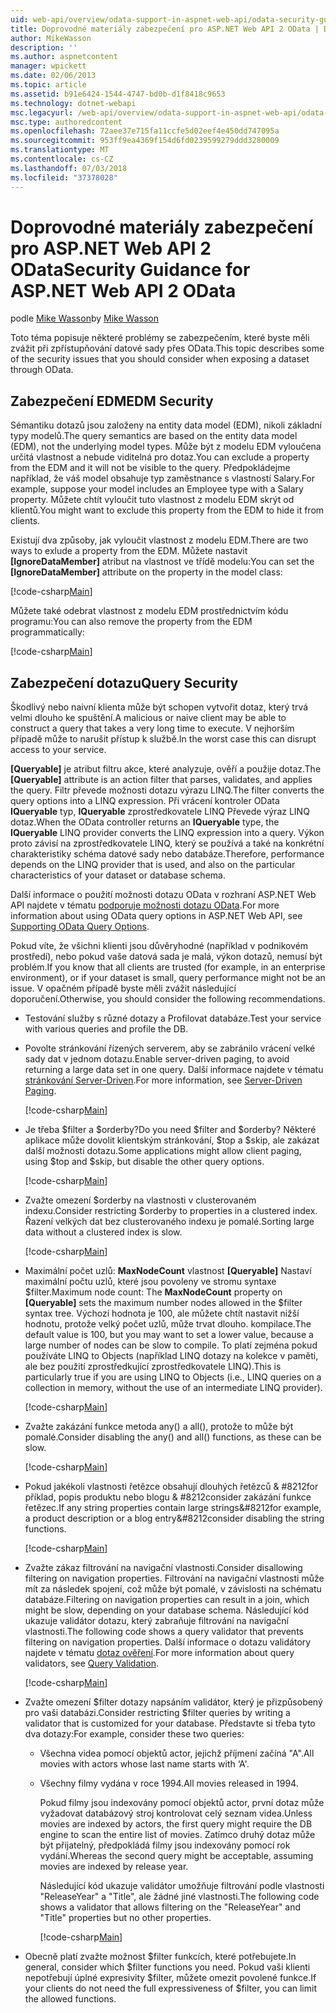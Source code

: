 ```yaml
---
uid: web-api/overview/odata-support-in-aspnet-web-api/odata-security-guidance
title: Doprovodné materiály zabezpečení pro ASP.NET Web API 2 OData | Dokumentace Microsoftu
author: MikeWasson
description: ''
ms.author: aspnetcontent
manager: wpickett
ms.date: 02/06/2013
ms.topic: article
ms.assetid: b91e6424-1544-4747-bd0b-d1f8418c9653
ms.technology: dotnet-webapi
msc.legacyurl: /web-api/overview/odata-support-in-aspnet-web-api/odata-security-guidance
msc.type: authoredcontent
ms.openlocfilehash: 72aee37e715fa11ccfe5d02eef4e450dd747095a
ms.sourcegitcommit: 953ff9ea4369f154d6fd0239599279ddd3280009
ms.translationtype: MT
ms.contentlocale: cs-CZ
ms.lasthandoff: 07/03/2018
ms.locfileid: "37378028"
---
```

<a name="security-guidance-for-aspnet-web-api-2-odata"></a><span data-ttu-id="20a87-102">Doprovodné materiály zabezpečení pro ASP.NET Web API 2 OData</span><span class="sxs-lookup"><span data-stu-id="20a87-102">Security Guidance for ASP.NET Web API 2 OData</span></span>
====================
<span data-ttu-id="20a87-103">podle [Mike Wasson](https://github.com/MikeWasson)</span><span class="sxs-lookup"><span data-stu-id="20a87-103">by [Mike Wasson](https://github.com/MikeWasson)</span></span>

<span data-ttu-id="20a87-104">Toto téma popisuje některé problémy se zabezpečením, které byste měli zvážit při zpřístupňování datové sady přes OData.</span><span class="sxs-lookup"><span data-stu-id="20a87-104">This topic describes some of the security issues that you should consider when exposing a dataset through OData.</span></span>

## <a name="edm-security"></a><span data-ttu-id="20a87-105">Zabezpečení EDM</span><span class="sxs-lookup"><span data-stu-id="20a87-105">EDM Security</span></span>

<span data-ttu-id="20a87-106">Sémantiku dotazů jsou založeny na entity data model (EDM), nikoli základní typy modelů.</span><span class="sxs-lookup"><span data-stu-id="20a87-106">The query semantics are based on the entity data model (EDM), not the underlying model types.</span></span> <span data-ttu-id="20a87-107">Může být z modelu EDM vyloučena určitá vlastnost a nebude viditelná pro dotaz.</span><span class="sxs-lookup"><span data-stu-id="20a87-107">You can exclude a property from the EDM and it will not be visible to the query.</span></span> <span data-ttu-id="20a87-108">Předpokládejme například, že váš model obsahuje typ zaměstnance s vlastností Salary.</span><span class="sxs-lookup"><span data-stu-id="20a87-108">For example, suppose your model includes an Employee type with a Salary property.</span></span> <span data-ttu-id="20a87-109">Můžete chtít vyloučit tuto vlastnost z modelu EDM skrýt od klientů.</span><span class="sxs-lookup"><span data-stu-id="20a87-109">You might want to exclude this property from the EDM to hide it from clients.</span></span>

<span data-ttu-id="20a87-110">Existují dva způsoby, jak vyloučit vlastnost z modelu EDM.</span><span class="sxs-lookup"><span data-stu-id="20a87-110">There are two ways to exlude a property from the EDM.</span></span> <span data-ttu-id="20a87-111">Můžete nastavit **[IgnoreDataMember]** atribut na vlastnost ve třídě modelu:</span><span class="sxs-lookup"><span data-stu-id="20a87-111">You can set the **[IgnoreDataMember]** attribute on the property in the model class:</span></span>

[!code-csharp[Main](odata-security-guidance/samples/sample1.cs)]

<span data-ttu-id="20a87-112">Můžete také odebrat vlastnost z modelu EDM prostřednictvím kódu programu:</span><span class="sxs-lookup"><span data-stu-id="20a87-112">You can also remove the property from the EDM programmatically:</span></span>

[!code-csharp[Main](odata-security-guidance/samples/sample2.cs)]

## <a name="query-security"></a><span data-ttu-id="20a87-113">Zabezpečení dotazu</span><span class="sxs-lookup"><span data-stu-id="20a87-113">Query Security</span></span>

<span data-ttu-id="20a87-114">Škodlivý nebo naivní klienta může být schopen vytvořit dotaz, který trvá velmi dlouho ke spuštění.</span><span class="sxs-lookup"><span data-stu-id="20a87-114">A malicious or naive client may be able to construct a query that takes a very long time to execute.</span></span> <span data-ttu-id="20a87-115">V nejhorším případě může to narušit přístup k službě.</span><span class="sxs-lookup"><span data-stu-id="20a87-115">In the worst case this can disrupt access to your service.</span></span>

<span data-ttu-id="20a87-116">**[Queryable]** je atribut filtru akce, které analyzuje, ověří a použije dotaz.</span><span class="sxs-lookup"><span data-stu-id="20a87-116">The **[Queryable]** attribute is an action filter that parses, validates, and applies the query.</span></span> <span data-ttu-id="20a87-117">Filtr převede možnosti dotazu výrazu LINQ.</span><span class="sxs-lookup"><span data-stu-id="20a87-117">The filter converts the query options into a LINQ expression.</span></span> <span data-ttu-id="20a87-118">Při vrácení kontroler OData **IQueryable** typ, **IQueryable** zprostředkovatele LINQ Převede výraz LINQ dotaz.</span><span class="sxs-lookup"><span data-stu-id="20a87-118">When the OData controller returns an **IQueryable** type, the **IQueryable** LINQ provider converts the LINQ expression into a query.</span></span> <span data-ttu-id="20a87-119">Výkon proto závisí na zprostředkovatele LINQ, který se používá a také na konkrétní charakteristiky schéma datové sady nebo databáze.</span><span class="sxs-lookup"><span data-stu-id="20a87-119">Therefore, performance depends on the LINQ provider that is used, and also on the particular characteristics of your dataset or database schema.</span></span>

<span data-ttu-id="20a87-120">Další informace o použití možnosti dotazu OData v rozhraní ASP.NET Web API najdete v tématu [podporuje možnosti dotazu OData](supporting-odata-query-options.md).</span><span class="sxs-lookup"><span data-stu-id="20a87-120">For more information about using OData query options in ASP.NET Web API, see [Supporting OData Query Options](supporting-odata-query-options.md).</span></span>

<span data-ttu-id="20a87-121">Pokud víte, že všichni klienti jsou důvěryhodné (například v podnikovém prostředí), nebo pokud vaše datová sada je malá, výkon dotazů, nemusí být problém.</span><span class="sxs-lookup"><span data-stu-id="20a87-121">If you know that all clients are trusted (for example, in an enterprise environment), or if your dataset is small, query performance might not be an issue.</span></span> <span data-ttu-id="20a87-122">V opačném případě byste měli zvážit následující doporučení.</span><span class="sxs-lookup"><span data-stu-id="20a87-122">Otherwise, you should consider the following recommendations.</span></span>

- <span data-ttu-id="20a87-123">Testování služby s různé dotazy a Profilovat databáze.</span><span class="sxs-lookup"><span data-stu-id="20a87-123">Test your service with various queries and profile the DB.</span></span>
- <span data-ttu-id="20a87-124">Povolte stránkování řízených serverem, aby se zabránilo vrácení velké sady dat v jednom dotazu.</span><span class="sxs-lookup"><span data-stu-id="20a87-124">Enable server-driven paging, to avoid returning a large data set in one query.</span></span> <span data-ttu-id="20a87-125">Další informace najdete v tématu [stránkování Server-Driven](supporting-odata-query-options.md#server-paging).</span><span class="sxs-lookup"><span data-stu-id="20a87-125">For more information, see [Server-Driven Paging](supporting-odata-query-options.md#server-paging).</span></span> 

    [!code-csharp[Main](odata-security-guidance/samples/sample3.cs)]
- <span data-ttu-id="20a87-126">Je třeba $filter a $orderby?</span><span class="sxs-lookup"><span data-stu-id="20a87-126">Do you need $filter and $orderby?</span></span> <span data-ttu-id="20a87-127">Některé aplikace může dovolit klientským stránkování, $top a $skip, ale zakázat další možnosti dotazu.</span><span class="sxs-lookup"><span data-stu-id="20a87-127">Some applications might allow client paging, using $top and $skip, but disable the other query options.</span></span> 

    [!code-csharp[Main](odata-security-guidance/samples/sample4.cs)]
- <span data-ttu-id="20a87-128">Zvažte omezení $orderby na vlastnosti v clusterovaném indexu.</span><span class="sxs-lookup"><span data-stu-id="20a87-128">Consider restricting $orderby to properties in a clustered index.</span></span> <span data-ttu-id="20a87-129">Řazení velkých dat bez clusterovaného indexu je pomalé.</span><span class="sxs-lookup"><span data-stu-id="20a87-129">Sorting large data without a clustered index is slow.</span></span> 

    [!code-csharp[Main](odata-security-guidance/samples/sample5.cs)]
- <span data-ttu-id="20a87-130">Maximální počet uzlů: **MaxNodeCount** vlastnost **[Queryable]** Nastaví maximální počtu uzlů, které jsou povoleny ve stromu syntaxe $filter.</span><span class="sxs-lookup"><span data-stu-id="20a87-130">Maximum node count: The **MaxNodeCount** property on **[Queryable]** sets the maximum number nodes allowed in the $filter syntax tree.</span></span> <span data-ttu-id="20a87-131">Výchozí hodnota je 100, ale můžete chtít nastavit nižší hodnotu, protože velký počet uzlů, může trvat dlouho. kompilace.</span><span class="sxs-lookup"><span data-stu-id="20a87-131">The default value is 100, but you may want to set a lower value, because a large number of nodes can be slow to compile.</span></span> <span data-ttu-id="20a87-132">To platí zejména pokud používáte LINQ to Objects (například LINQ dotazy na kolekce v paměti, ale bez použití zprostředkující zprostředkovatele LINQ).</span><span class="sxs-lookup"><span data-stu-id="20a87-132">This is particularly true if you are using LINQ to Objects (i.e., LINQ queries on a collection in memory, without the use of an intermediate LINQ provider).</span></span> 

    [!code-csharp[Main](odata-security-guidance/samples/sample6.cs)]
- <span data-ttu-id="20a87-133">Zvažte zakázání funkce metoda any() a all(), protože to může být pomalé.</span><span class="sxs-lookup"><span data-stu-id="20a87-133">Consider disabling the any() and all() functions, as these can be slow.</span></span> 

    [!code-csharp[Main](odata-security-guidance/samples/sample7.cs)]
- <span data-ttu-id="20a87-134">Pokud jakékoli vlastnosti řetězce obsahují dlouhých řetězců & #8212for příklad, popis produktu nebo blogu & #8212consider zakázání funkce řetězec.</span><span class="sxs-lookup"><span data-stu-id="20a87-134">If any string properties contain large strings&#8212for example, a product description or a blog entry&#8212consider disabling the string functions.</span></span> 

    [!code-csharp[Main](odata-security-guidance/samples/sample8.cs)]
- <span data-ttu-id="20a87-135">Zvažte zákaz filtrování na navigační vlastnosti.</span><span class="sxs-lookup"><span data-stu-id="20a87-135">Consider disallowing filtering on navigation properties.</span></span> <span data-ttu-id="20a87-136">Filtrování na navigační vlastnosti může mít za následek spojení, což může být pomalé, v závislosti na schématu databáze.</span><span class="sxs-lookup"><span data-stu-id="20a87-136">Filtering on navigation properties can result in a join, which might be slow, depending on your database schema.</span></span> <span data-ttu-id="20a87-137">Následující kód ukazuje validátor dotazu, který zabraňuje filtrování na navigační vlastnosti.</span><span class="sxs-lookup"><span data-stu-id="20a87-137">The following code shows a query validator that prevents filtering on navigation properties.</span></span> <span data-ttu-id="20a87-138">Další informace o dotazu validátory najdete v tématu [dotaz ověření](supporting-odata-query-options.md#query-validation).</span><span class="sxs-lookup"><span data-stu-id="20a87-138">For more information about query validators, see [Query Validation](supporting-odata-query-options.md#query-validation).</span></span> 

    [!code-csharp[Main](odata-security-guidance/samples/sample9.cs)]
- <span data-ttu-id="20a87-139">Zvažte omezení $filter dotazy napsáním validátor, který je přizpůsobený pro vaši databázi.</span><span class="sxs-lookup"><span data-stu-id="20a87-139">Consider restricting $filter queries by writing a validator that is customized for your database.</span></span> <span data-ttu-id="20a87-140">Představte si třeba tyto dva dotazy:</span><span class="sxs-lookup"><span data-stu-id="20a87-140">For example, consider these two queries:</span></span> 

  - <span data-ttu-id="20a87-141">Všechna videa pomocí objektů actor, jejichž příjmení začíná "A".</span><span class="sxs-lookup"><span data-stu-id="20a87-141">All movies with actors whose last name starts with ‘A'.</span></span>
  - <span data-ttu-id="20a87-142">Všechny filmy vydána v roce 1994.</span><span class="sxs-lookup"><span data-stu-id="20a87-142">All movies released in 1994.</span></span>

    <span data-ttu-id="20a87-143">Pokud filmy jsou indexovány pomocí objektů actor, první dotaz může vyžadovat databázový stroj kontrolovat celý seznam videa.</span><span class="sxs-lookup"><span data-stu-id="20a87-143">Unless movies are indexed by actors, the first query might require the DB engine to scan the entire list of movies.</span></span> <span data-ttu-id="20a87-144">Zatímco druhý dotaz může být přijatelný, předpokládá filmy jsou indexovány pomocí rok vydání.</span><span class="sxs-lookup"><span data-stu-id="20a87-144">Whereas the second query might be acceptable, assuming movies are indexed by release year.</span></span>

    <span data-ttu-id="20a87-145">Následující kód ukazuje validátor umožňuje filtrování podle vlastnosti "ReleaseYear" a "Title", ale žádné jiné vlastnosti.</span><span class="sxs-lookup"><span data-stu-id="20a87-145">The following code shows a validator that allows filtering on the "ReleaseYear" and "Title" properties but no other properties.</span></span>

    [!code-csharp[Main](odata-security-guidance/samples/sample10.cs)]
- <span data-ttu-id="20a87-146">Obecně platí zvažte možnost $filter funkcích, které potřebujete.</span><span class="sxs-lookup"><span data-stu-id="20a87-146">In general, consider which $filter functions you need.</span></span> <span data-ttu-id="20a87-147">Pokud vaši klienti nepotřebují úplné expresivity $filter, můžete omezit povolené funkce.</span><span class="sxs-lookup"><span data-stu-id="20a87-147">If your clients do not need the full expressiveness of $filter, you can limit the allowed functions.</span></span>
